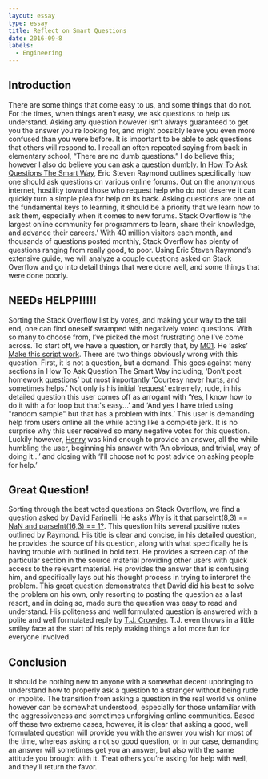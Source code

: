 ```yaml
---
layout: essay
type: essay
title: Reflect on Smart Questions
date: 2016-09-8
labels:
  - Engineering
---
```



## Introduction

There are some things that come easy to us, and some things that do not. For the times, when things aren’t easy, we ask questions to help us understand. Asking any question however isn’t always guaranteed to get you the answer you’re looking for, and might possibly leave you even more confused than you were before. It is important to be able to ask questions that others will respond to. I recall an often repeated saying from back in elementary school, “There are no dumb questions.” I do believe this; however I also do believe you can ask a question dumbly. [In How To Ask Questions The Smart Way](http://www.catb.org/esr/faqs/smart-questions.html), Eric Steven Raymond outlines specifically how one should ask questions on various online forums. Out on the anonymous internet, hostility toward those who request help who do not deserve it can quickly turn a simple plea for help on its back. Asking questions are one of the fundamental keys to learning, it should be a priority that we learn how to ask them, especially when it comes to new forums.
Stack Overflow is ‘the largest online community for programmers to learn, share their knowledge, and advance their careers.’ With 40 million visitors each month, and thousands of questions posted monthly, Stack Overflow has plenty of questions ranging from really good, to poor. Using Eric Steven Raymond’s extensive guide, we will analyze a couple questions asked on Stack Overflow and go into detail things that were done well, and some things that were done poorly. 

## NEEDs HELPP!!!!!

Sorting the Stack Overflow list by votes, and making your way to the tail end, one can find oneself swamped with negatively voted questions. With so many to choose from, I’ve picked the most frustrating one I’ve come across. To start off, we have a question, or hardly that, by [M01]( http://stackoverflow.com/users/5338806/m01). He ‘asks’ [Make this script work](http://stackoverflow.com/q/32590751). There are two things obviously wrong with this question. First, it is not a question, but a demand. This goes against many sections in How To Ask Question The Smart Way including, ‘Don’t post homework questions’ but most importantly ‘Courtesy never hurts, and sometimes helps.’ Not only is his initial ‘request’ extremely, rude, in his detailed question this user comes off as arrogant with  ‘Yes, I know how to do it with a for loop but that's easy...’ and ‘And yes I have tried using "random.sample" but that has a problem with ints.’ This user is demanding help from users online all the while acting like a complete jerk. It is no surprise why this user received so many negative votes for this question. Luckily however, [Henry]( http://stackoverflow.com/a/32590898) was kind enough to provide an answer, all the while humbling the user, beginning his answer with ‘An obvious, and trivial, way of doing it...’ and closing with ‘I'll choose not to post advice on asking people for help.’

## Great Question!

Sorting through the best voted questions on Stack Overflow, we find a question asked by [David Farinelli](http://stackoverflow.com/users/4695325/devid-farinelli). He asks [Why is it that parseInt(8,3) == NaN and parseInt(16,3) == 1?](http://stackoverflow.com/q/39147108). This question hits several positive notes outlined by Raymond. His title is clear and concise, in his detailed question, he provides the source of his question, along with what specifically he is having trouble with outlined in bold text. He provides a screen cap of the particular section in the source material providing other users with quick access to the relevant material. He provides the answer that is confusing him, and specifically lays out his thought process in trying to interpret the problem. This great question demonstrates that David did his best to solve the problem on his own, only resorting to posting the question as a last resort, and in doing so, made sure the question was easy to read and understand. His politeness and well formulated question is answered with a polite and well formulated reply by [T.J. Crowder](http://stackoverflow.com/questions/39147108/why-is-it-that-parseint8-3-nan-and-parseint16-3-1/39147168#39147168). T.J. even throws in a little smiley face at the start of his reply making things a lot more fun for everyone involved.

## Conclusion

It should be nothing new to anyone with a somewhat decent upbringing to understand how to properly ask a question to a stranger without being rude or impolite. The transition from asking a question in the real world vs online however can be somewhat understood, especially for those unfamiliar with the aggressiveness and sometimes unforgiving online communities. Based off these two extreme cases, however, it is clear that asking a good, well formulated question will provide you with the answer you wish for most of the time, whereas asking a not so good question, or in our case, demanding an answer will sometimes get you an answer, but also with the same attitude you brought with it. Treat others you’re asking for help with well, and they’ll return the favor. 
